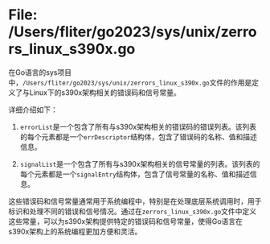 # File: /Users/fliter/go2023/sys/unix/zerrors_linux_s390x.go

在Go语言的sys项目中，`/Users/fliter/go2023/sys/unix/zerrors_linux_s390x.go`文件的作用是定义了与Linux下的s390x架构相关的错误码和信号常量。

详细介绍如下：

1. `errorList`是一个包含了所有与s390x架构相关的错误码的错误列表。该列表的每个元素都是一个`errDescriptor`结构体，包含了错误码的名称、值和描述信息。

2. `signalList`是一个包含了所有与s390x架构相关的信号常量的列表。该列表的每个元素都是一个`signalEntry`结构体，包含了信号常量的名称、值和描述信息。

这些错误码和信号常量通常用于系统编程中，特别是在处理底层系统调用时，用于标识和处理不同的错误和信号情况。通过在`zerrors_linux_s390x.go`文件中定义这些常量，可以为s390x架构提供特定的错误码和信号常量，使得Go语言在s390x架构上的系统编程更加方便和灵活。

